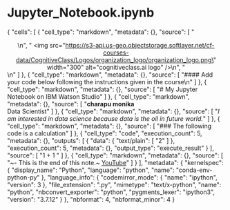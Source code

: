 # Jupyter_Notebook.ipynb
{
 "cells": [
  {
   "cell_type": "markdown",
   "metadata": {},
   "source": [
    "<center>\n",
    "    <img src=\"https://s3-api.us-geo.objectstorage.softlayer.net/cf-courses-data/CognitiveClass/Logos/organization_logo/organization_logo.png\" width=\"300\" alt=\"cognitiveclass.ai logo\"  />\n",
    "</center>\n"
   ]
  },
  {
   "cell_type": "markdown",
   "metadata": {},
   "source": [
    "#### Add your code below following the instructions given in the course\n"
   ]
  },
  {
   "cell_type": "markdown",
   "metadata": {},
   "source": [
    "# My Jupyter Notebook on IBM Watson Studio"
   ]
  },
  {
   "cell_type": "markdown",
   "metadata": {},
   "source": [
    "**charapu monika**<br>Data Scientist"
   ]
  },
  {
   "cell_type": "markdown",
   "metadata": {},
   "source": [
    "*I am interested in data science because data is the oil in future world.*"
   ]
  },
  {
   "cell_type": "markdown",
   "metadata": {},
   "source": [
    "### The following code is a calculation"
   ]
  },
  {
   "cell_type": "code",
   "execution_count": 5,
   "metadata": {},
   "outputs": [
    {
     "data": {
      "text/plain": [
       "2"
      ]
     },
     "execution_count": 5,
     "metadata": {},
     "output_type": "execute_result"
    }
   ],
   "source": [
    "1 + 1 "
   ]
  },
  {
   "cell_type": "markdown",
   "metadata": {},
   "source": [
    "~- This is the end of this note.~ [YouTube](https://youtube.com)"
   ]
  }
 ],
 "metadata": {
  "kernelspec": {
   "display_name": "Python",
   "language": "python",
   "name": "conda-env-python-py"
  },
  "language_info": {
   "codemirror_mode": {
    "name": "ipython",
    "version": 3
   },
   "file_extension": ".py",
   "mimetype": "text/x-python",
   "name": "python",
   "nbconvert_exporter": "python",
   "pygments_lexer": "ipython3",
   "version": "3.7.12"
  }
 },
 "nbformat": 4,
 "nbformat_minor": 4
}
